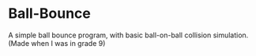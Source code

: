 # Ball-Bounce
A simple ball bounce program, with basic ball-on-ball collision simulation. (Made when I was in grade 9)
